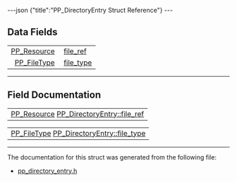 ---json {"title":"PP_DirectoryEntry Struct Reference"} ---

## Data Fields

<table><tbody><tr class="odd"><td style="text-align: right;"><a href="/docs/native-client/pepper_beta/c/group___typedefs#gafdc3895ee80f4750d0d95ae1b677e9b7" class="el">PP_Resource</a> </td><td><a href="/docs/native-client/pepper_beta/c/struct_p_p___directory_entry#ada81c580e377562d3e5090a6fd7ed994" class="el">file_ref</a></td></tr><tr class="even"><td style="text-align: right;"><a href="/docs/native-client/pepper_beta/c/group___enums#ga36f6dfbe9c1e98540c5247f790746427" class="el">PP_FileType</a> </td><td><a href="/docs/native-client/pepper_beta/c/struct_p_p___directory_entry#aed7b550aee67d58a321e0ca57a59333d" class="el">file_type</a></td></tr></tbody></table>

---

## Field Documentation

<span id="ada81c580e377562d3e5090a6fd7ed994" class="anchor" style="margin: 0;"></span>

<table><tbody><tr class="odd"><td><a href="/docs/native-client/pepper_beta/c/group___typedefs#gafdc3895ee80f4750d0d95ae1b677e9b7" class="el">PP_Resource</a> <a href="/docs/native-client/pepper_beta/c/struct_p_p___directory_entry#ada81c580e377562d3e5090a6fd7ed994" class="el">PP_DirectoryEntry::file_ref</a></td></tr></tbody></table>

<span id="aed7b550aee67d58a321e0ca57a59333d" class="anchor" style="margin: 0;"></span>

<table><tbody><tr class="odd"><td><a href="/docs/native-client/pepper_beta/c/group___enums#ga36f6dfbe9c1e98540c5247f790746427" class="el">PP_FileType</a> <a href="/docs/native-client/pepper_beta/c/struct_p_p___directory_entry#aed7b550aee67d58a321e0ca57a59333d" class="el">PP_DirectoryEntry::file_type</a></td></tr></tbody></table>

---

The documentation for this struct was generated from the following file:

- <a href="/docs/native-client/pepper_beta/c/pp__directory__entry_8h/" class="el">pp_directory_entry.h</a>
